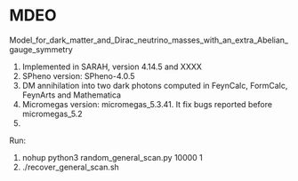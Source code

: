 # MDEO

Model_for_dark_matter_and_Dirac_neutrino_masses_with_an_extra_Abelian_gauge_symmetry

1. Implemented in SARAH, version 4.14.5 and XXXX
2. SPheno version: SPheno-4.0.5
3. DM annihilation into two dark photons computed in FeynCalc, FormCalc, FeynArts and Mathematica
4. Micromegas version: micromegas_5.3.41. It fix bugs reported before micromegas_5.2
5. 

Run:
1. nohup python3 random_general_scan.py 10000 1
2. ./recover_general_scan.sh
